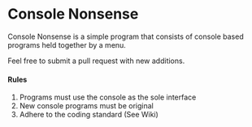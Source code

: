 # Console Nonsense
Console Nonsense is a simple program that consists of console based programs held together by a menu.

Feel free to submit a pull request with new additions.

#### Rules
1. Programs must use the console as the sole interface
2. New console programs must be original
3. Adhere to the coding standard (See Wiki)

## 


